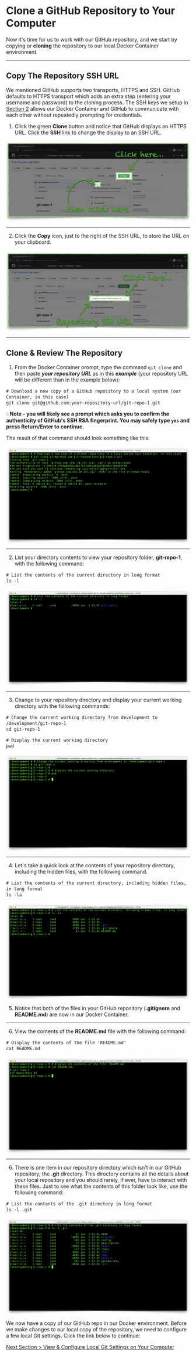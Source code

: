 # Clone a GitHub Repository to Your Computer

Now it's time for us to work with our GitHub repository, and we start by copying or **cloning** the repository to our local Docker Container environment.

---

## Copy The Repository SSH URL

We mentioned GitHub supports two transports, HTTPS and SSH. GitHub defaults to HTTPS transport which adds an extra step (entering your username and password) to the cloning process.  The SSH keys we setup in [Section 2](section_2.md "Setup GitHub Authentication") allows our Docker Container and GitHub to communicate with each other without repeatedly prompting for credentials.

1. Click the green **Clone** button and notice that GitHub displays an HTTPS URL. Click the **SSH** link to change the display to an SSH URL.

![github-clone-https](../images/github-clone-https.png "Clone repository button default transport")

---

2. Click the **Copy** icon, just to the right of the SSH URL, to store the URL on your clipboard.

![github-clone-ssh](../images/github-clone-ssh.png "Copy repository SSH URL")

---

## Clone & Review The Repository

1. From the Docker Container prompt, type the command `git clone` and then paste **_your repository URL_** as in this **_example_** (your repository URL will be different than in the example below):

```shell
# Download a new copy of a GitHub repository to a local system (our Container, in this case)
git clone git@github.com:your-repository-url/git-repo-1.git
```

:bulb:**Note - you will likely see a prompt which asks you to confirm the authenticity of GitHub's SSH RSA fingerprint. You may safely type `yes` and press Return/Enter to continue.**

The result of that command should look something like this:

![git-clone](../images/git-clone.png "Clone GitHub repository")

---

2. List your directory contents to view your repository folder, **git-repo-1**, with the following command:

```shell
# List the contents of the current directory in long format
ls -l
```

![container-root-ls](../images/container-root-ls.png "List directory contents")

---

3. Change to your repository directory and display your current working directory with the following commands:

```shell
# Change the current working directory from development to /development/git-repo-1
cd git-repo-1
```

```shell
# Display the current working directory
pwd
```

![container-cd-repo](../images/container-cd-repo.png "Change to the respository directory")

---

4. Let's take a quick look at the contents of your repository directory, including the hidden files, with the following command.

```shell
# List the contents of the current directory, including hidden files, in long format
ls -la
```

![container-repo-ls](../images/container-repo-ls.png "List all repository files")

5. Notice that both of the files in your GitHub repository (**.gitignore** and **README.md**) are now in our Docker Container.

---

6. View the contents of the **README.md** file with the following command:

```shell
# Display the contents of the file 'README.md'
cat README.md
```

![container-cat-readme](../images/container-cat-readme.png "Display the README.md file contents")

---

6. There is one item in our repository directory which isn't in our GitHub repository, the **.git** directory. This directory contains all the details about your local repository and you should rarely, if ever, have to interact with these files. Just to see what the contents of this folder look like, use the following command:

```shell
# List the contents of the .git directory in long format
ls -l .git
```

![container-ls-git](../images/container-ls-git.png "List the contents of the .git directory")

We now have a copy of our GitHub repo in our Docker environment. Before we make changes to our local copy of the repository, we need to configure a few local Git settings. Click the link below to continue:

[Next Section > View & Configure Local Git Settings on Your Computer](section_6.md "View & Configure Local Git Settings on Your Computer")
